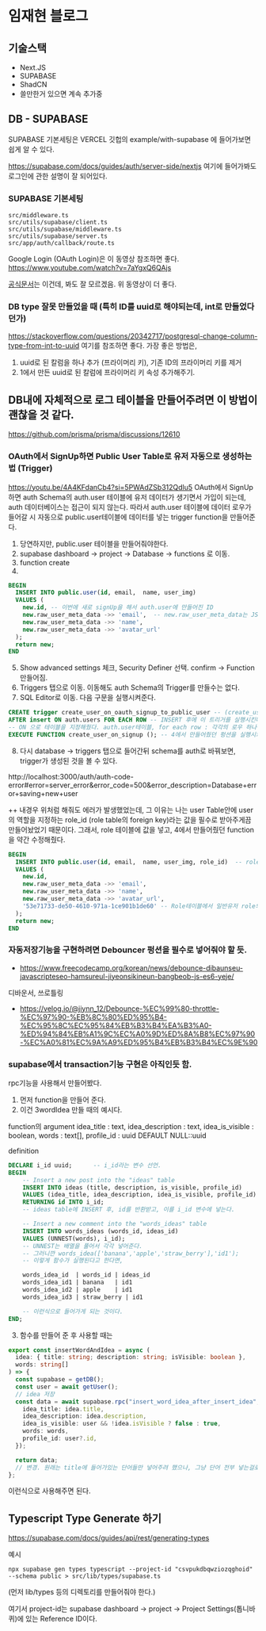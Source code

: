 # 임재현 블로그

## 기술스택

- Next.JS
- SUPABASE
- ShadCN
- 쓸만한거 있으면 계속 추가중

## DB - SUPABASE

SUPABASE 기본세팅은 VERCEL 깃헙의 example/with-supabase 에 들어가보면 쉽게 알 수 있다.

https://supabase.com/docs/guides/auth/server-side/nextjs
여기에 들어가봐도 로그인에 관한 설명이 잘 되어있다.

### SUPABASE 기본세팅

```
src/middleware.ts
src/utils/supabase/client.ts
src/utils/supabase/middleware.ts
src/utils/supabase/server.ts
src/app/auth/callback/route.ts
```

Google Login (OAuth Login)은 이 동영상 참조하면 좋다.
https://www.youtube.com/watch?v=7aYgxQ6QAjs

[공식문서](https://supabase.com/docs/guides/auth/auth-deep-dive/auth-google-oauth)는 이건데, 봐도 잘 모르겠음. 위 동영상이 더 좋다.

### DB type 잘못 만들었을 때 (특히 ID를 uuid로 해야되는데, int로 만들었다던가)

https://stackoverflow.com/questions/20342717/postgresql-change-column-type-from-int-to-uuid
여기를 참조하면 좋다.
가장 좋은 방법은,

1. uuid로 된 칼럼을 하나 추가 (프라이머리 키), 기존 ID의 프라이머리 키를 제거
2. 1에서 만든 uuid로 된 칼럼에 프라이머리 키 속성 추가해주기.

## DB내에 자체적으로 로그 테이블을 만들어주려면 이 방법이 괜찮을 것 같다.

https://github.com/prisma/prisma/discussions/12610

### OAuth에서 SignUp하면 Public User Table로 유저 자동으로 생성하는 법 (Trigger)

https://youtu.be/4A4KFdanCb4?si=5PWAdZSb312Qdlu5
OAuth에서 SignUp 하면 auth Schema의 auth.user 테이블에 유저 데이터가 생기면서 가입이 되는데, auth 데이터베이스는 접근이 되지 않는다.
따라서 auth.user 테이블에 데이터 로우가 들어갈 시 자동으로 public.user테이블에 데이터를 넣는 trigger function을 만들어준다.

1. 당연하지만, public.user 테이블을 만들어줘야한다.
2. supabase dashboard -> project -> Database -> functions 로 이동.
3. function create
4.

```sql
BEGIN
  INSERT INTO public.user(id, email,  name, user_img)
  VALUES (
    new.id, -- 이번에 새로 signUp을 해서 auth.user에 만들어진 ID
    new.raw_user_meta_data ->> 'email',  -- new.raw_user_meta_data는 JSON 형식인데, 이 raw_user_meta_data라는 JSON 칼럼에서 email 이라는 속성을 찾아서 그 값을 뽑는다.
    new.raw_user_meta_data ->> 'name',
    new.raw_user_meta_data ->> 'avatar_url'
  );
  return new;
END
```

5. Show advanced settings 체크, Security Definer 선택. confirm -> Function 만들어짐.
6. Triggers 탭으로 이동. 이동해도 auth Schema의 Trigger를 만들수는 없다.
7. SQL Editor로 이동. 다음 구문을 실행시켜준다.

```sql
CREATE trigger create_user_on_oauth_signup_to_public_user -- (create_user_on_oauth_signup_to_public_user는 이번에 만드는 트리거의 이름이다. 좀 길게 만든듯)
AFTER insert ON auth.users FOR EACH ROW -- INSERT 후에 이 트리거를 실행시킨다는 말이다. 그러니깐 auth.user테이블에 유저가 들어가고 난 후 (sign up 후에 실행된다는 얘기)
-- ON 으로 테이블을 지정해줬다. auth.user테이블, for each row : 각각의 로우 하나씩마다 들어갈때
EXECUTE FUNCTION create_user_on_signup (); -- 4에서 만들어줬던 펑션을 실행시켜준다. (나는 create_user_on_signup라고 펑션 이름을 지어줬기에 이렇게 쓴것이다.)
```

8. 다시 database -> triggers 탭으로 들어간뒤 schema를 auth로 바꿔보면, trigger가 생성된 것을 볼 수 있다.

http://localhost:3000/auth/auth-code-error#error=server_error&error_code=500&error_description=Database+error+saving+new+user

++ 내경우 위처럼 해줘도 에러가 발생했었는데,
그 이유는 나는 user Table안에 user의 역할을 지정하는 role_id (role table의 foreign key)라는 값을 필수로 받아주게끔 만들어놨었기 때문이다.
그래서, role 테이블에 값을 넣고, 4에서 만들어줬던 function을 약간 수정해줬다.

```sql
BEGIN
  INSERT INTO public.user(id, email,  name, user_img, role_id)  -- role_id를 추가해줬다.
  VALUES (
    new.id,
    new.raw_user_meta_data ->> 'email',
    new.raw_user_meta_data ->> 'name',
    new.raw_user_meta_data ->> 'avatar_url',
    '53e71733-de50-4610-971a-1ce901b1de60' -- Role테이블에서 일반유저 role의 id이다. postgreSQL에서는 '와 "의 차이도 있기 때문에, 주의하도록한다. 여기서는 '를 써주도록 한다.
  );
  return new;
END
```

### 자동저장기능을 구현하려면 Debouncer 펑션을 필수로 넣어줘야 할 듯.

- https://www.freecodecamp.org/korean/news/debounce-dibaunseu-javascripteseo-hamsureul-jiyeonsikineun-bangbeob-js-es6-yeje/

디바운서, 쓰로틀링

- https://velog.io/@jiynn_12/Debounce-%EC%99%80-throttle-%EC%97%90-%EB%8C%80%ED%95%B4-%EC%95%8C%EC%95%84%EB%B3%B4%EA%B3%A0-%ED%94%84%EB%A1%9C%EC%A0%9D%ED%8A%B8%EC%97%90-%EC%A0%81%EC%9A%A9%ED%95%B4%EB%B3%B4%EC%9E%90

### supabase에서 transaction기능 구현은 아직인듯 함.

rpc기능을 사용해서 만들어봤다.

1. 먼저 function을 만들어 준다.
2. 이건 3wordIdea 만들 때의 예시다.

function의 argument
idea_title : text,
idea_description : text,
idea_is_visible : boolean,
words : text[],
profile_id : uuid DEFAULT NULL::uuid

definition

```sql
DECLARE i_id uuid;      -- i_id라는 변수 선언.
BEGIN
    -- Insert a new post into the "ideas" table
    INSERT INTO ideas (title, description, is_visible, profile_id)
    VALUES (idea_title, idea_description, idea_is_visible, profile_id)
    RETURNING id INTO i_id;
    -- ideas table에 INSERT 후, id를 반환받고, 이를 i_id 변수에 넣는다.

    -- Insert a new comment into the "words_ideas" table
    INSERT INTO words_ideas (words_id, ideas_id)
    VALUES (UNNEST(words), i_id);
    -- UNNEST는 배열을 풀어서 각각 넣어준다.
    -- 그러니깐 words_idea(['banana','apple','straw_berry'],'id1');
    -- 이렇게 함수가 실행된다고 한다면,

    words_idea_id  | words_id | ideas_id
    words_idea_id1 | banana   | id1
    words_idea_id2 | apple    | id1
    words_idea_id3 | straw_berry | id1

    -- 이런식으로 들어가게 되는 것이다.
END;

```

3. 함수를 만들어 준 후 사용할 때는

```ts
export const insertWordAndIdea = async (
  idea: { title: string; description: string; isVisible: boolean },
  words: string[]
) => {
  const supabase = getDB();
  const user = await getUser();
  // idea 저장
  const data = await supabase.rpc("insert_word_idea_after_insert_idea", {
    idea_title: idea.title,
    idea_description: idea.description,
    idea_is_visible: user && !idea.isVisible ? false : true,
    words: words,
    profile_id: user?.id,
  });

  return data;
  // 변경. 원래는 title에 들어가있는 단어들만 넣어주려 했으나, 그냥 단어 전부 넣는걸로 변경
};
```

이런식으로 사용해주면 된다.

## Typescript Type Generate 하기

https://supabase.com/docs/guides/api/rest/generating-types

예시

```
npx supabase gen types typescript --project-id "csvpukdbqwziozqghoid" --schema public > src/lib/types/supabase.ts
```

(먼저 lib/types 등의 디렉토리를 만들어줘야 한다.)

여기서 project-id는 supabase dashboard -> project -> Project Settings(톱니바퀴)에 있는 Reference ID이다.
